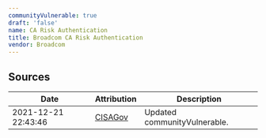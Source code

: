 ```yaml
---
communityVulnerable: true
draft: 'false'
name: CA Risk Authentication
title: Broadcom CA Risk Authentication
vendor: Broadcom
---
```





## Sources
| Date | Attribution | Description |
| --- | --- | --- |
| 2021-12-21 22:43:46 | [CISAGov](https://raw.githubusercontent.com/cisagov/log4j-affected-db/develop/README.md) | Updated communityVulnerable.  |
